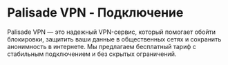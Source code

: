 # Palisade VPN - Подключение

Palisade VPN — это надежный VPN-сервис, который помогает обойти блокировки, защитить ваши данные в общественных сетях и сохранить анонимность в интернете. Мы предлагаем бесплатный тариф с стабильным подключением и без скрытых ограничений.
